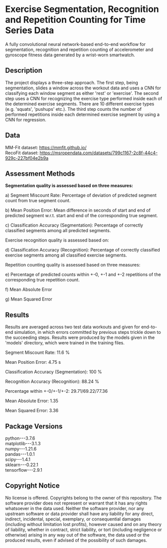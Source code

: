 
# Exercise Segmentation, Recognition and Repetition Counting for Time Series Data
A fully convolutional neural network-based end-to-end workflow for segmentation, recognition and repetition counting of accelerometer and gyroscope fitness data generated by a wrist-worn smartwatch.

## Description
The project displays a three-step approach. The first step, being segmentation, slides a window across the workout data and uses a CNN for classifying each window segment as either 'rest' or 'exercise'. The second step uses a CNN for recognizing the exercise type performed inside each of the determined exercise segments. There are 10 different exercise types (e.g. 'squats', 'pushups' etc.). The third step counts the number of performed repetitions inside each determined exercise segment by using a CNN for regression.

## Data
MM-Fit dataset: https://mmfit.github.io/<br/>
RecoFit dataset: https://msropendata.com/datasets/799c1167-2c8f-44c4-929c-227bf04e2b9a

## Assessment Methods
**Segmentation quality is assessed based on three measures:** 

a) Segment Miscount Rate:
Percentage of deviation of predicted segment count from true segment count.

b) Mean Position Error: 
Mean difference in seconds of start and end of predicted segment w.r.t. start and end of the corresponding true segment.

c) Classification Accuracy (Segmentation): 
Percentage of correctly classified segments among all predicted segments.


Exercise recognition quality is assessed based on:

d) Classification Accuracy (Recognition): 
Percentage of correctly classified exercise segments among all classified exercise segments.

Repetition counting quality is assessed based on three measures:

e) Percentage of predicted counts within +-0, +-1 and +-2 repetitions of the corresponding true repetition count.

f) Mean Absolute Error

g) Mean Squared Error
## Results
Results are averaged across two test data workouts and given for end-to-end simulation, in which errors committed by previous steps trickle down to the succeeding steps. Results were produced by the models given in the 'models' directory, which were trained in the training files.

Segment Miscount Rate: 11.6 %

Mean Position Error: 4.75 s 

Classification Accuracy (Segmentation): 100 %

Recognition Accuracy (Recognition): 88.24 %

Percentage within +-0/+-1/+-2: 29.71/69.22/77.36

Mean Absolute Error: 1.35 

Mean Squared Error: 3.36
## Package Versions
python---3.7.6  
matplotlib---3.1.3  
numpy---1.21.6    
pandas---1.0.1   
scipy---1.4.1   
sklearn---0.22.1    
tensorflow---2.9.1
## Copyright Notice
No license is offered. Copyrights belong to the owner of this repository.
The software provider does not represent or warrant that it has any rights whatsoever in the data used.
Neither the software provider, nor any upstream software or data provider shall have any liability for any direct, indirect, incidental, special, exemplary, or consequential damages (including without limitation lost profits), however caused and on any theory of liability, whether in contract, strict liability, or tort (including negligence or otherwise) arising in any way out of the software, the data used or the produced results, even if advised of the possibility of such damages.
